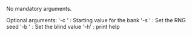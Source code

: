 No mandatory arguments.

Optional arguments:
'-c <integer>' : Starting value for the bank
'-s <integer>' : Set the RNG seed
'-b <integer>' : Set the blind value
'-h' : print help
